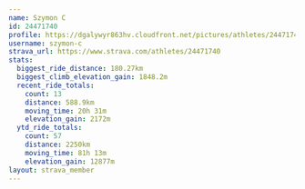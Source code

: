 ```yaml
---
name: Szymon C
id: 24471740
profile: https://dgalywyr863hv.cloudfront.net/pictures/athletes/24471740/7213253/3/large.jpg
username: szymon-c
strava_url: https://www.strava.com/athletes/24471740
stats:
  biggest_ride_distance: 180.27km
  biggest_climb_elevation_gain: 1848.2m
  recent_ride_totals:
    count: 13
    distance: 588.9km
    moving_time: 20h 31m
    elevation_gain: 2172m
  ytd_ride_totals:
    count: 57
    distance: 2250km
    moving_time: 81h 13m
    elevation_gain: 12877m
layout: strava_member
--- 
```

